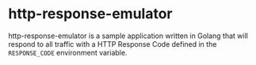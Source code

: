 # http-response-emulator

http-response-emulator is a sample application written in Golang that will respond to all traffic with a HTTP Response Code defined in the `RESPONSE_CODE` environment variable.